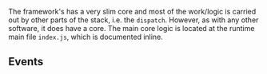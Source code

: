 The framework's has a very slim core and most of the work/logic is carried out by other parts of the stack, i.e. the `dispatch`.
 However, as with any other software, it does have a core. The main core logic is located at the runtime main file `index.js`, which is documented inline.

## Events
